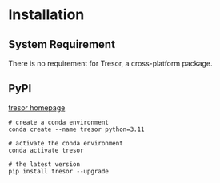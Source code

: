 # Installation

## System Requirement

There is no requirement for Tresor, a cross-platform package.

## PyPI

[tresor homepage](https://pypi.org/project/tresor/)

```shell
# create a conda environment
conda create --name tresor python=3.11

# activate the conda environment
conda activate tresor

# the latest version
pip install tresor --upgrade
```
